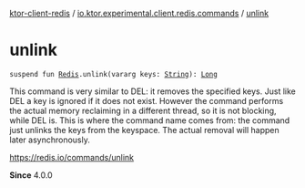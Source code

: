 [ktor-client-redis](../index.md) / [io.ktor.experimental.client.redis.commands](index.md) / [unlink](./unlink.md)

# unlink

`suspend fun `[`Redis`](../io.ktor.experimental.client.redis/-redis/index.md)`.unlink(vararg keys: `[`String`](https://kotlinlang.org/api/latest/jvm/stdlib/kotlin/-string/index.html)`): `[`Long`](https://kotlinlang.org/api/latest/jvm/stdlib/kotlin/-long/index.html)

This command is very similar to DEL: it removes the specified keys.
Just like DEL a key is ignored if it does not exist.
However the command performs the actual memory reclaiming in a different thread,
so it is not blocking, while DEL is.
This is where the command name comes from: the command just unlinks the keys from the keyspace.
The actual removal will happen later asynchronously.

https://redis.io/commands/unlink

**Since**
4.0.0

